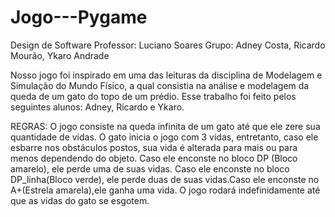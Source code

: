 # Jogo---Pygame
Design de Software
Professor: Luciano Soares
Grupo: Adney Costa, Ricardo Mourão, Ykaro Andrade

Nosso jogo foi inspirado em uma das leituras da disciplina de Modelagem e Simulação
do Mundo Físico, a qual consistia na análise e modelagem da queda de um gato do topo de um prédio.
Esse trabalho foi feito pelos seguintes alunos: Adney, Ricardo e Ykaro.

REGRAS:
O jogo consiste na queda infinita de um gato até que ele zere sua quantidade de vidas.
O gato inicia o jogo com 3 vidas, entretanto, caso ele esbarre nos obstáculos postos, sua
vida é alterada para mais ou para menos dependendo do objeto. Caso ele enconste no bloco DP
(Bloco amarelo), ele perde uma de suas vidas. Caso ele enconste no bloco DP_linha(Bloco verde),
ele perde duas de suas vidas.Caso ele enconste no A+(Estrela amarela),ele ganha uma vida.
O jogo rodará indefinidamente até que as vidas do gato se esgotem.
